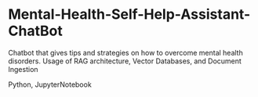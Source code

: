 # Mental-Health-Self-Help-Assistant-ChatBot
Chatbot that gives tips and strategies on how to overcome mental health disorders. Usage of RAG architecture, Vector Databases, and Document Ingestion

Python, JupyterNotebook
